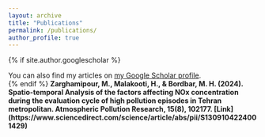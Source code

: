 ```yaml
---
layout: archive
title: "Publications"
permalink: /publications/
author_profile: true
---
```


{% if site.author.googlescholar %}
  <div class="wordwrap">You can also find my articles on <a href="{{site.author.googlescholar}}">my Google Scholar profile</a>.</div>
{% endif %}
<b>Zarghamipour, M.<b>, Malakooti, H., & Bordbar, M. H. (2024). Spatio-temporal Analysis of the factors affecting NOx concentration during the evaluation cycle of high pollution episodes in Tehran metropolitan. Atmospheric Pollution Research, 15(8), 102177. [Link](https://www.sciencedirect.com/science/article/abs/pii/S1309104224001429)

